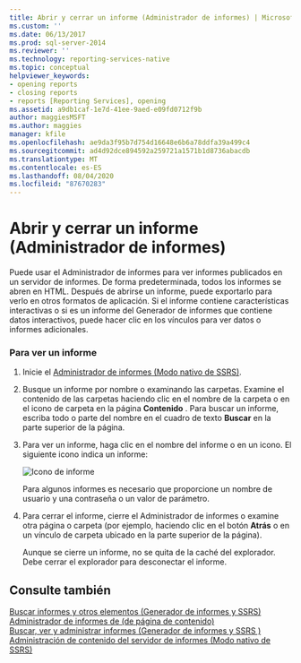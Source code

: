 ```yaml
---
title: Abrir y cerrar un informe (Administrador de informes) | Microsoft Docs
ms.custom: ''
ms.date: 06/13/2017
ms.prod: sql-server-2014
ms.reviewer: ''
ms.technology: reporting-services-native
ms.topic: conceptual
helpviewer_keywords:
- opening reports
- closing reports
- reports [Reporting Services], opening
ms.assetid: a9db1caf-1e7d-41ee-9aed-e09fd0712f9b
author: maggiesMSFT
ms.author: maggies
manager: kfile
ms.openlocfilehash: ae9da3f95b7d754d16648e6b6a78ddfa39a499c4
ms.sourcegitcommit: ad4d92dce894592a259721a1571b1d8736abacdb
ms.translationtype: MT
ms.contentlocale: es-ES
ms.lasthandoff: 08/04/2020
ms.locfileid: "87670283"
---
```

# <a name="open-and-close-a-report-report-manager"></a>Abrir y cerrar un informe (Administrador de informes)
  Puede usar el Administrador de informes para ver informes publicados en un servidor de informes. De forma predeterminada, todos los informes se abren en HTML. Después de abrirse un informe, puede exportarlo para verlo en otros formatos de aplicación. Si el informe contiene características interactivas o si es un informe del Generador de informes que contiene datos interactivos, puede hacer clic en los vínculos para ver datos o informes adicionales.  
  
### <a name="to-view-a-report"></a>Para ver un informe  
  
1.  Inicie el [Administrador de informes &#40;Modo nativo de SSRS&#41;](../report-manager-ssrs-native-mode.md).  
  
2.  Busque un informe por nombre o examinando las carpetas. Examine el contenido de las carpetas haciendo clic en el nombre de la carpeta o en el icono de carpeta en la página **Contenido** . Para buscar un informe, escriba todo o parte del nombre en el cuadro de texto **Buscar** en la parte superior de la página.  
  
3.  Para ver un informe, haga clic en el nombre del informe o en un icono. El siguiente icono indica un informe:  
  
     ![Icono de informe](../media/hlp-16doc.gif "Icono de informe")  
  
     Para algunos informes es necesario que proporcione un nombre de usuario y una contraseña o un valor de parámetro.  
  
4.  Para cerrar el informe, cierre el Administrador de informes o examine otra página o carpeta (por ejemplo, haciendo clic en el botón **Atrás** o en un vínculo de carpeta ubicado en la parte superior de la página).  
  
     Aunque se cierre un informe, no se quita de la caché del explorador. Debe cerrar el explorador para desconectar el informe.  
  
## <a name="see-also"></a>Consulte también  
 [Buscar informes y otros elementos &#40;Generador de informes y SSRS&#41;](../report-builder/searching-for-reports-and-other-items-report-builder-and-ssrs.md)   
 [Administrador de informes de &#40;de página de contenido&#41;](../contents-page-report-manager.md)   
 [Buscar, ver y administrar informes &#40;Generador de informes y SSRS &#41;](../report-builder/finding-viewing-and-managing-reports-report-builder-and-ssrs.md)   
 [Administración de contenido del servidor de informes &#40;Modo nativo de SSRS&#41;](../report-server/report-server-content-management-ssrs-native-mode.md)  
  
  
